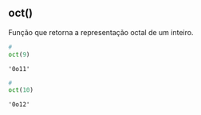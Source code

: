 ## oct()

Função que retorna a representação octal de um inteiro.

``` python
# 
oct(9)
```

``` console
'0o11'
```

``` python
# 
oct(10)
```

``` console
'0o12'
```

